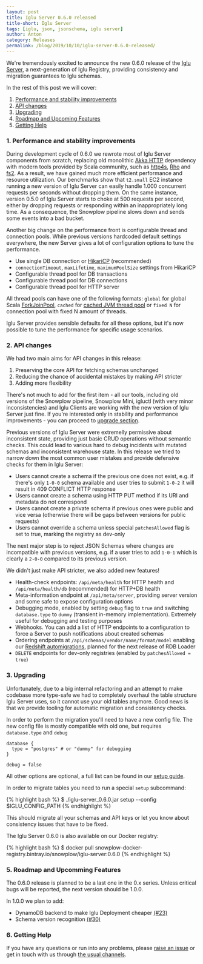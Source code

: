 ```yaml
---
layout: post
title: Iglu Server 0.6.0 released
title-short: Iglu Server
tags: [iglu, json, jsonschema, iglu server]
author: Anton
category: Releases
permalink: /blog/2019/10/10/iglu-server-0.6.0-released/
---
```


We're tremendously excited to announce the new 0.6.0 release of the [Iglu Server][iglu-server], a next-generation of Iglu Registry, providing consistency and migration guarantees to Iglu schemas.

In the rest of this post we will cover:

1. [Performance and stability improvements](#performance)
2. [API changes](#api-changes)
3. [Upgrading](#upgrading)
4. [Roadmap and Upcoming Features](#roadmap)
5. [Getting Help](#help)

<!--more-->

<h3 id="performance">1. Performance and stability improvements</h3>

During development cycle of 0.6.0 we rewrote most of Iglu Server components from scratch, replacing old monolithic [Akka HTTP][akka-http] dependency with modern tools provided by Scala community, such as [http4s][http4s], [Rho][rho] and [fs2][fs2].
As a result, we have gained much more efficient performance and resource utilization.
Our benchmarks show that `t2.small` EC2 instance running a new version of Iglu Server can easily handle 1.000 concurrent requests per seconds without dropping them.
On the same instance, version 0.5.0 of Iglu Server starts to choke at 500 requests per second, either by dropping requests or responding within an inappropriately long time. As a consequence, the Snowplow pipeline slows down and sends some events into a bad bucket.

Another big change on the performance front is configurable thread and connection pools.
While previous versions hardcoded default settings everywhere, the new Server gives a lot of configuration options to tune the performance.

* Use single DB connection or [HikariCP][hikaricp] (recommended)
* `connectionTimeout`, `maxLifetime`, `maximumPoolSize` settings from HikariCP
* Configurable thread pool for DB transactions
* Configurable thread pool for DB connections
* Configurable thread pool for HTTP server

All thread pools can have one of the following formats: `global` for global Scala [ForkJoinPool][fork-join-pool], `cached` for [cached JVM thread pool][cached-thread-pool] or `fixed N` for connection pool with fixed N amount of threads.

Iglu Server provides sensible defaults for all these options, but it's now possible to tune the performance for specific usage scenarios.

<h3 id="api-changes">2. API changes</h3>

We had two main aims for API changes in this release:

1. Preserving the core API for fetching schemas unchanged
2. Reducing the chance of accidental mistakes by making API stricter
3. Adding more flexibility

There's not much to add for the first item - all our tools, including old versions of the Snowplow pipeline, Snowplow Mini, igluctl (with very minor inconsistencies) and Iglu Clients are working with the new version of Iglu Server just fine.
If you're interested only in stability and performance improvements - you can proceed to [upgrade section](#upgrading).

Previous versions of Iglu Server were extremelly permissive about inconsistent state, providing just basic CRUD operations without semantic checks.
This could lead to various hard to debug incidents with mutated schemas and inconsistent warehouse state.
In this release we tried to narrow down the most common user mistakes and provide defensive checks for them in Iglu Server:

* Users cannot create a schema if the previous one does not exist, e.g. if there's only `1-0-0` schema available and user tries to submit `1-0-2` it will result in 409 CONFLICT HTTP response
* Users cannot create a schema using HTTP PUT method if its URI and metadata do not correspond
* Users cannot create a private schema if previous ones were public and vice versa (otherwise there will be gaps between versions for public requests)
* Users cannot override a schema unless special `patchesAllowed` flag is set to true, marking the registry as dev-only

The next major step is to reject JSON Schemas where changes are incompatible with previous versions, e.g. if a user tries to add `1-0-1` which is clearly a `2-0-0` compared to its previous version.

We didn't just make API stricter, we also added new features!

* Health-check endpoints: `/api/meta/health` for HTTP health and `/api/meta/health/db` (recommended) for HTTP+DB health
* Meta-information endpoint at `/api/meta/server`, providing server version and some safe to expose configuration options
* Debugging mode, enabled by setting `debug` flag to `true` and switching `database.type` to `dummy` (transient in-memory implementation). Extremely useful for debugging and testing purposes
* Webhooks. You can add a list of HTTP endpoints to a configuration to force a Server to push notifications about created schemas
* Ordering endpoints at `/api/schemas/vendor/name/format/model` enabling our [Redshift automigrations][automigrations-rfc], planned for the next release of RDB Loader
* `DELETE` endpoints for dev-only registries (enabled by `patchesAllowed = true`)

<h3 id="upgrading">3. Upgrading</h3>

Unfortunately, due to a big internal refactoring and an attempt to make codebase more type-safe we had to completely overhaul the table structure Iglu Server uses, so it cannot use your old tables anymore.
Good news is that we provide tooling for automatic migration and consistency checks.

In order to perform the migration you'll need to have a new config file.
The new config file is mostly compatible with old one, but requires `database.type` and `debug`

```
database {
  type = "postgres" # or "dummy" for debugging
}

debug = false
```

All other options are optional, a full list can be found in our [setup guide][setup-guide].

In order to migrate tables you need to run a special `setup` subcommand:

{% highlight bash %}
$ ./iglu-server_0.6.0.jar setup --config $IGLU_CONFIG_PATH
{% endhighlight %}

This should migrate all your schemas and API keys or let you know about consistency issues that have to be fixed.

The Iglu Server 0.6.0 is also available on our Docker registry:

{% highlight bash %}
$ docker pull snowplow-docker-registry.bintray.io/snowplow/iglu-server:0.6.0
{% endhighlight %}

<h3 id="roadmap">5. Roadmap and Upcomming Features</h3>

The 0.6.0 release is planned to be a last one in the 0.x series. Unless critical bugs will be reported, the next version should be 1.0.0.

In 1.0.0 we plan to add:

* DynamoDB backend to make Iglu Deployment cheaper [(#23)][issue-23]
* Schema version recognition [(#30)][issue-30]

<h3 id="help">6. Getting Help</h3>

If you have any questions or run into any problems, please [raise an issue][issues] or get in touch with us through [the usual channels][talk-to-us].

[iglu-server]: https://github.com/snowplow-incubator/iglu-server

[akka-http]: https://doc.akka.io/docs/akka-http/current/index.html
[http4s]: https://github.com/http4s/http4s
[rho]: https://github.com/http4s/rho
[fs2]: https://fs2.io/
[hikaricp]: https://github.com/brettwooldridge/HikariCP
[fork-join-pool]: https://docs.oracle.com/javase/8/docs/api/java/util/concurrent/ForkJoinPool.html
[cached-thread-pool]: https://docs.oracle.com/javase/8/docs/api/java/util/concurrent/Executors.html#newCachedThreadPool--

[automigrations-rfc]: https://discourse.snowplowanalytics.com/t/redshift-automatic-table-migrations-rfc/2555

[setup-guide]: https://github.com/snowplow/iglu/wiki/Setting-up-an-Iglu-Server

[issue-23]: https://github.com/snowplow-incubator/iglu-server/issues/23
[issue-30]: https://github.com/snowplow-incubator/iglu-server/issues/30

[issues]: https://github.com/snowplow/snowplow-incubator/iglu-server/issues
[talk-to-us]: https://github.com/snowplow/snowplow/wiki/Talk-to-us
